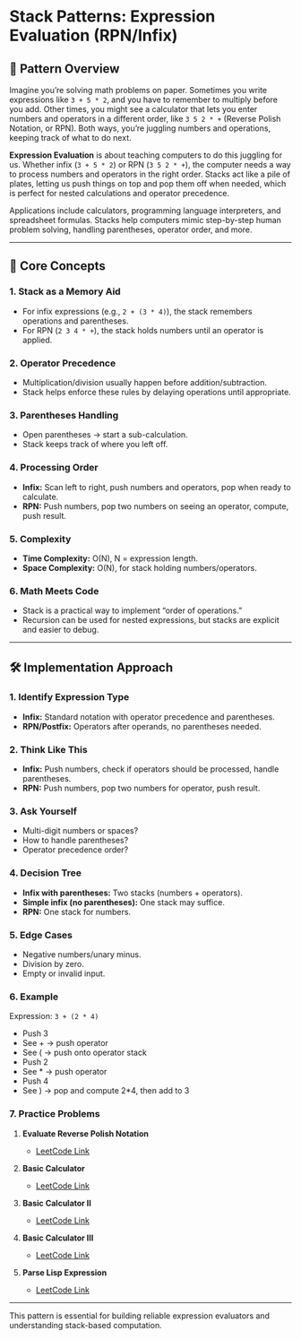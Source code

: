 # Stack Patterns: Expression Evaluation (RPN/Infix)

## 🧩 Pattern Overview

Imagine you’re solving math problems on paper. Sometimes you write expressions like `3 + 5 * 2`, and you have to remember to multiply before you add. Other times, you might see a calculator that lets you enter numbers and operators in a different order, like `3 5 2 * +` (Reverse Polish Notation, or RPN). Both ways, you’re juggling numbers and operations, keeping track of what to do next.

**Expression Evaluation** is about teaching computers to do this juggling for us. Whether infix (`3 + 5 * 2`) or RPN (`3 5 2 * +`), the computer needs a way to process numbers and operators in the right order. Stacks act like a pile of plates, letting us push things on top and pop them off when needed, which is perfect for nested calculations and operator precedence.

Applications include calculators, programming language interpreters, and spreadsheet formulas. Stacks help computers mimic step-by-step human problem solving, handling parentheses, operator order, and more.

---

## 🧠 Core Concepts

### 1. Stack as a Memory Aid

* For infix expressions (e.g., `2 + (3 * 4)`), the stack remembers operations and parentheses.
* For RPN (`2 3 4 * +`), the stack holds numbers until an operator is applied.

### 2. Operator Precedence

* Multiplication/division usually happen before addition/subtraction.
* Stack helps enforce these rules by delaying operations until appropriate.

### 3. Parentheses Handling

* Open parentheses → start a sub-calculation.
* Stack keeps track of where you left off.

### 4. Processing Order

* **Infix:** Scan left to right, push numbers and operators, pop when ready to calculate.
* **RPN:** Push numbers, pop two numbers on seeing an operator, compute, push result.

### 5. Complexity

* **Time Complexity:** O(N), N = expression length.
* **Space Complexity:** O(N), for stack holding numbers/operators.

### 6. Math Meets Code

* Stack is a practical way to implement “order of operations.”
* Recursion can be used for nested expressions, but stacks are explicit and easier to debug.

---

## 🛠️ Implementation Approach

### 1. Identify Expression Type

* **Infix:** Standard notation with operator precedence and parentheses.
* **RPN/Postfix:** Operators after operands, no parentheses needed.

### 2. Think Like This

* **Infix:** Push numbers, check if operators should be processed, handle parentheses.
* **RPN:** Push numbers, pop two numbers for operator, push result.

### 3. Ask Yourself

* Multi-digit numbers or spaces?
* How to handle parentheses?
* Operator precedence order?

### 4. Decision Tree

* **Infix with parentheses:** Two stacks (numbers + operators).
* **Simple infix (no parentheses):** One stack may suffice.
* **RPN:** One stack for numbers.

### 5. Edge Cases

* Negative numbers/unary minus.
* Division by zero.
* Empty or invalid input.

### 6. Example

Expression: `3 + (2 * 4)`

* Push 3
* See + → push operator
* See ( → push onto operator stack
* Push 2
* See * → push operator
* Push 4
* See ) → pop and compute 2*4, then add to 3

### 7. Practice Problems

1. **Evaluate Reverse Polish Notation**

   * [LeetCode Link](https://leetcode.com/problems/evaluate-reverse-polish-notation/)

2. **Basic Calculator**

   * [LeetCode Link](https://leetcode.com/problems/basic-calculator/)

3. **Basic Calculator II**

   * [LeetCode Link](https://leetcode.com/problems/basic-calculator-ii/)

4. **Basic Calculator III**

   * [LeetCode Link](https://leetcode.com/problems/basic-calculator-iii/)

5. **Parse Lisp Expression**

   * [LeetCode Link](https://leetcode.com/problems/parse-lisp-expression/)

---

This pattern is essential for building reliable expression evaluators and understanding stack-based computation.
